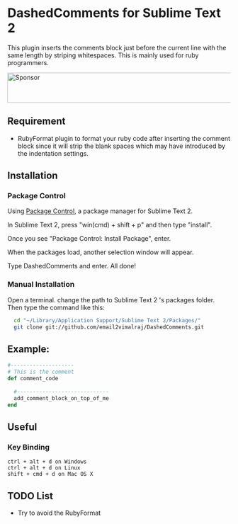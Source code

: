 DashedComments for Sublime Text 2
=================================

This plugin inserts the comments block just before the current line with the same length by striping whitespaces. This is mainly used for ruby programmers.

<a target='_blank' rel='nofollow' href='https://app.codesponsor.io/link/XhfFiVtGMXhfiynNYZxdsCvP/email2vimalraj/DashedComments'>
  <img alt='Sponsor' width='888' height='68' src='https://app.codesponsor.io/embed/XhfFiVtGMXhfiynNYZxdsCvP/email2vimalraj/DashedComments.svg' />
</a>

## Requirement
  - RubyFormat plugin to format your ruby code after inserting the comment block since it will strip the blank spaces which may have introduced by the indentation settings.


## Installation

### Package Control

Using [Package Control](http://wbond.net/sublime_packages/package_control), a package manager for Sublime Text 2.

In Sublime Text 2, press "win(cmd) + shift + p" and then type "install".

Once you see "Package Control: Install Package", enter.

When the packages load, another selection window will appear. 

Type DashedComments and enter. All done!

### Manual Installation
Open a terminal. change the path to Sublime Text 2 's packages folder.
Then type the command like this:
```bash
  cd "~/Library/Application Support/Sublime Text 2/Packages/"
  git clone git://github.com/email2vimalraj/DashedComments.git
```

Example:
-------
```ruby
#--------------------
# This is the comment
def comment_code
  
  #-----------------------------
  add_comment_block_on_top_of_me 
end
```

## Useful

### Key Binding
```
ctrl + alt + d on Windows
ctrl + alt + d on Linux
shift + cmd + d on Mac OS X
```

## TODO List
- Try to avoid the RubyFormat
